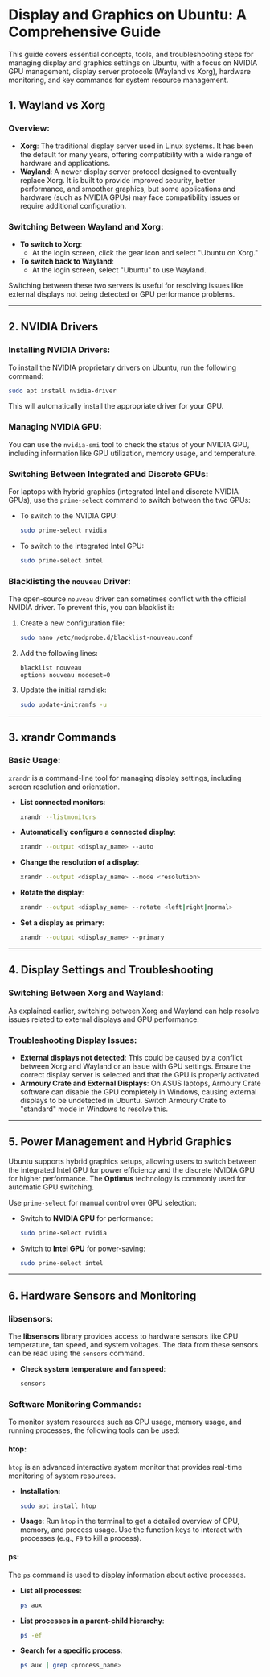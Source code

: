 # Display and Graphics on Ubuntu: A Comprehensive Guide

This guide covers essential concepts, tools, and troubleshooting steps for managing display and graphics settings on Ubuntu, with a focus on NVIDIA GPU management, display server protocols (Wayland vs Xorg), hardware monitoring, and key commands for system resource management.

## 1. **Wayland vs Xorg**
### Overview:
- **Xorg**: The traditional display server used in Linux systems. It has been the default for many years, offering compatibility with a wide range of hardware and applications.
- **Wayland**: A newer display server protocol designed to eventually replace Xorg. It is built to provide improved security, better performance, and smoother graphics, but some applications and hardware (such as NVIDIA GPUs) may face compatibility issues or require additional configuration.

### Switching Between Wayland and Xorg:
- **To switch to Xorg**: 
  - At the login screen, click the gear icon and select "Ubuntu on Xorg."
- **To switch back to Wayland**: 
  - At the login screen, select "Ubuntu" to use Wayland.
  
Switching between these two servers is useful for resolving issues like external displays not being detected or GPU performance problems.

---

## 2. **NVIDIA Drivers**

### Installing NVIDIA Drivers:
To install the NVIDIA proprietary drivers on Ubuntu, run the following command:
```bash
sudo apt install nvidia-driver
```
This will automatically install the appropriate driver for your GPU.

### Managing NVIDIA GPU:
You can use the `nvidia-smi` tool to check the status of your NVIDIA GPU, including information like GPU utilization, memory usage, and temperature.

### Switching Between Integrated and Discrete GPUs:
For laptops with hybrid graphics (integrated Intel and discrete NVIDIA GPUs), use the `prime-select` command to switch between the two GPUs:

- To switch to the NVIDIA GPU:
  ```bash
  sudo prime-select nvidia
  ```
- To switch to the integrated Intel GPU:
  ```bash
  sudo prime-select intel
  ```

### Blacklisting the `nouveau` Driver:
The open-source `nouveau` driver can sometimes conflict with the official NVIDIA driver. To prevent this, you can blacklist it:
1. Create a new configuration file:
   ```bash
   sudo nano /etc/modprobe.d/blacklist-nouveau.conf
   ```
2. Add the following lines:
   ```
   blacklist nouveau
   options nouveau modeset=0
   ```
3. Update the initial ramdisk:
   ```bash
   sudo update-initramfs -u
   ```

---

## 3. **xrandr Commands**

### Basic Usage:
`xrandr` is a command-line tool for managing display settings, including screen resolution and orientation.

- **List connected monitors**:
  ```bash
  xrandr --listmonitors
  ```
- **Automatically configure a connected display**:
  ```bash
  xrandr --output <display_name> --auto
  ```
- **Change the resolution of a display**:
  ```bash
  xrandr --output <display_name> --mode <resolution>
  ```
- **Rotate the display**:
  ```bash
  xrandr --output <display_name> --rotate <left|right|normal>
  ```
- **Set a display as primary**:
  ```bash
  xrandr --output <display_name> --primary
  ```

---

## 4. **Display Settings and Troubleshooting**

### Switching Between Xorg and Wayland:
As explained earlier, switching between Xorg and Wayland can help resolve issues related to external displays and GPU performance. 

### Troubleshooting Display Issues:
- **External displays not detected**: This could be caused by a conflict between Xorg and Wayland or an issue with GPU settings. Ensure the correct display server is selected and that the GPU is properly activated.
- **Armoury Crate and External Displays**: On ASUS laptops, Armoury Crate software can disable the GPU completely in Windows, causing external displays to be undetected in Ubuntu. Switch Armoury Crate to "standard" mode in Windows to resolve this.

---

## 5. **Power Management and Hybrid Graphics**

Ubuntu supports hybrid graphics setups, allowing users to switch between the integrated Intel GPU for power efficiency and the discrete NVIDIA GPU for higher performance. The **Optimus** technology is commonly used for automatic GPU switching. 

Use `prime-select` for manual control over GPU selection:
- Switch to **NVIDIA GPU** for performance:
  ```bash
  sudo prime-select nvidia
  ```
- Switch to **Intel GPU** for power-saving:
  ```bash
  sudo prime-select intel
  ```

---

## 6. **Hardware Sensors and Monitoring**

### **libsensors**:
The **libsensors** library provides access to hardware sensors like CPU temperature, fan speed, and system voltages. The data from these sensors can be read using the `sensors` command.

- **Check system temperature and fan speed**:
  ```bash
  sensors
  ```

### Software Monitoring Commands:
To monitor system resources such as CPU usage, memory usage, and running processes, the following tools can be used:

#### **htop**:
`htop` is an advanced interactive system monitor that provides real-time monitoring of system resources.
- **Installation**:
  ```bash
  sudo apt install htop
  ```
- **Usage**:
  Run `htop` in the terminal to get a detailed overview of CPU, memory, and process usage. Use the function keys to interact with processes (e.g., `F9` to kill a process).

#### **ps**:
The `ps` command is used to display information about active processes.
- **List all processes**:
  ```bash
  ps aux
  ```
- **List processes in a parent-child hierarchy**:
  ```bash
  ps -ef
  ```
- **Search for a specific process**:
  ```bash
  ps aux | grep <process_name>
  ```


